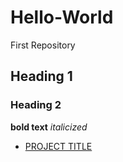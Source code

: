# Hello-World
First Repository 
## Heading 1
### Heading 2
**bold text**
*italicized*

- [PROJECT TITLE](#Project-Title)
